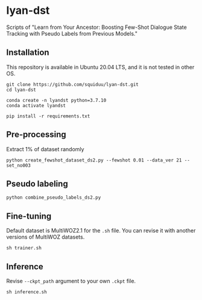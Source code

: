 # lyan-dst
Scripts of "Learn from Your Ancestor: Boosting Few-Shot Dialogue State Tracking with Pseudo Labels from Previous Models."

## Installation
This repository is available in Ubuntu 20.04 LTS, and it is not tested in other OS.
```
git clone https://github.com/squiduu/lyan-dst.git
cd lyan-dst

conda create -n lyandst python=3.7.10
conda activate lyandst

pip install -r requirements.txt
```

## Pre-processing
Extract 1% of dataset randomly
```
python create_fewshot_dataset_ds2.py --fewshot 0.01 --data_ver 21 --set_no003
```

## Pseudo labeling
```
python combine_pseudo_labels_ds2.py
```

## Fine-tuning
Default dataset is MultiWOZ2.1 for the `.sh` file. You can revise it with another versions of MultiWOZ datasets.
```
sh trainer.sh
```

## Inference
Revise `--ckpt_path` argument to your own `.ckpt` file.
```
sh inference.sh
```
